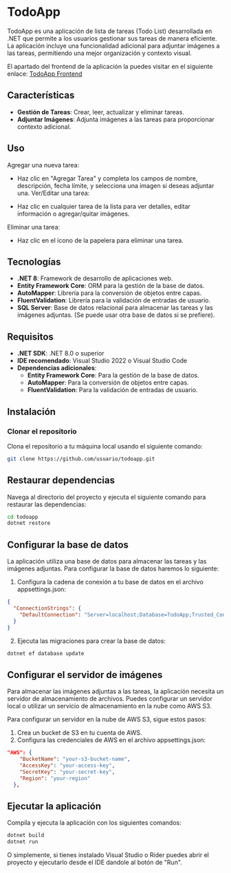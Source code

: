 # TodoApp

TodoApp es una aplicación de lista de tareas (Todo List) desarrollada en .NET que permite a los usuarios gestionar sus tareas de manera eficiente. La aplicación incluye una funcionalidad adicional para adjuntar imágenes a las tareas, permitiendo una mejor organización y contexto visual.

El apartado del frontend de la aplicación la puedes visitar en el siguiente enlace: [TodoApp Frontend](https://github.com/rcellas/todo-list-angular-v18)

## Características

- **Gestión de Tareas**: Crear, leer, actualizar y eliminar tareas.
- **Adjuntar Imágenes**: Adjunta imágenes a las tareas para proporcionar contexto adicional.

## Uso
Agregar una nueva tarea:

- Haz clic en "Agregar Tarea" y completa los campos de nombre, descripción, fecha límite, y selecciona una imagen si deseas adjuntar una.
Ver/Editar una tarea:

- Haz clic en cualquier tarea de la lista para ver detalles, editar información o agregar/quitar imágenes.


Eliminar una tarea:

- Haz clic en el ícono de la papelera para eliminar una tarea.

## Tecnologías
- **.NET 8**: Framework de desarrollo de aplicaciones web.
- **Entity Framework Core**: ORM para la gestión de la base de datos.
- **AutoMapper**: Librería para la conversión de objetos entre capas.
- **FluentValidation**: Librería para la validación de entradas de usuario.
- **SQL Server**: Base de datos relacional para almacenar las tareas y las imágenes adjuntas. (Se puede usar otra base de datos si se prefiere).


## Requisitos

- **.NET SDK**: .NET 8.0 o superior
- **IDE recomendado**: Visual Studio 2022 o Visual Studio Code
- **Dependencias adicionales**:
    - **Entity Framework Core**: Para la gestión de la base de datos.
    - **AutoMapper**: Para la conversión de objetos entre capas.
    - **FluentValidation**: Para la validación de entradas de usuario.

## Instalación

### Clonar el repositorio

Clona el repositorio a tu máquina local usando el siguiente comando:

```bash
git clone https://github.com/usuario/todoapp.git
```

## Restaurar dependencias
Navega al directorio del proyecto y ejecuta el siguiente comando para restaurar las dependencias:

```bash
cd todoapp
dotnet restore
```

## Configurar la base de datos

La aplicación utiliza una base de datos para almacenar las tareas y las imágenes adjuntas. Para configurar la base de datos haremos lo siguiente:

1. Configura la cadena de conexión a tu base de datos en el archivo appsettings.json:

```json
{
  "ConnectionStrings": {
    "DefaultConnection": "Server=localhost;Database=TodoApp;Trusted_Connection=True;"
  }
}
```

2. Ejecuta las migraciones para crear la base de datos:

```bash
dotnet ef database update
```

## Configurar el servidor de imágenes

Para almacenar las imágenes adjuntas a las tareas, la aplicación necesita un servidor de almacenamiento de archivos. Puedes configurar un servidor local o utilizar un servicio de almacenamiento en la nube como AWS S3.

Para configurar un servidor en la nube de AWS S3, sigue estos pasos:

1. Crea un bucket de S3 en tu cuenta de AWS.
2. Configura las credenciales de AWS en el archivo appsettings.json:

```json
"AWS": {
    "BucketName": "your-s3-bucket-name",
    "AccessKey": "your-access-key",
    "SecretKey": "your-secret-key",
    "Region": "your-region"
  },
```

## Ejecutar la aplicación
Compila y ejecuta la aplicación con los siguientes comandos:

```bash
dotnet build
dotnet run
```

O simplemente, si tienes instalado Visual Studio o Rider puedes abrir el proyecto y ejecutarlo desde el IDE dandole al botón de "Run".



